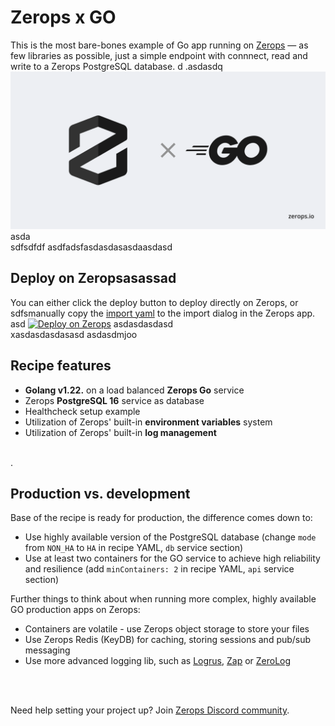 # Zerops x GO
This is the most bare-bones example of Go app running on [Zerops](https://zerops.io) — as few libraries as possible, just a simple endpoint with connnect, read and write to a Zerops PostgreSQL database.
d
.asdasdq
![go](https://github.com/zeropsio/recipe-shared-assets/blob/main/covers/svg/cover-go.svg)
asda
<br />sdfsdfdf
asdfadsfasdasdasasdaasdasd
## Deploy on Zeropsasassad
You can either click the deploy button to deploy directly on Zerops, or sdfsmanually copy the [import yaml](https://github.com/zeropsio/recipe-go/blob/main/zerops-project-import.yml) to the import dialog in the Zerops app.
asd
[![Deploy on Zerops](https://github.com/zeropsio/recipe-shared-assets/blob/main/deploy-button/green/deploy-button.svg)](https://app.zerops.io/recipe/go)
asdasdasdasd
<br/>xasdasdasdasasd
asdasdmjoo

## Recipe features
- **Golang v1.22.** on a load balanced **Zerops Go** service
- Zerops **PostgreSQL 16** service as database
- Healthcheck setup example
- Utilization of Zerops' built-in **environment variables** system
- Utilization of Zerops' built-in **log management**

<br/>
.

## Production vs. development

Base of the recipe is ready for production, the difference comes down to:

- Use highly available version of the PostgreSQL database (change `mode` from `NON_HA` to `HA` in recipe YAML, `db` service section)
- Use at least two containers for the GO service to achieve high reliability and resilience (add `minContainers: 2` in recipe YAML, `api` service section)

Further things to think about when running more complex, highly available GO production apps on Zerops:

- Containers are volatile - use Zerops object storage to store your files
- Use Zerops Redis (KeyDB) for caching, storing sessions and pub/sub messaging
- Use more advanced logging lib, such as [Logrus](https://github.com/sirupsen/logrus), [Zap](https://github.com/uber-go/zap) or [ZeroLog](https://github.com/rs/zerolog)

<br/>
<br/>

Need help setting your project up? Join [Zerops Discord community](https://discord.com/invite/WDvCZ54).
